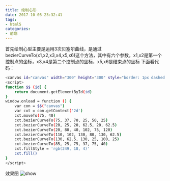 ```yaml
---
title: 绘制心形
date: 2017-10-05 23:32:41
tags:
- html5
categories:
- 前端
---
```

首先绘制心型主要是运用3次贝塞尔曲线，是通过bezierCurveTo(x1,x2,x3,x4,x5,x6)这个方法，其中有六个参数，x1,x2是第一个控制点的坐标，x3,x4是第二个控制点的坐标，x5,x6是结束点的坐标
下面看代码：
```bash
<canvas id="canvas" width="300" height="300" style="border: 1px dashed #808080"></canvas>
<script>  
function $$ (id) {    
    return document.getElementById(id)  
}  
window.onload = function () {    
    var con = $$("canvas")    
    var cxt = con.getContext('2d')    
    cxt.moveTo(75, 40)    
    cxt.bezierCurveTo(75, 37, 70, 25, 50, 25)    
    cxt.bezierCurveTo(20, 25, 20, 62.5, 20, 62.5)    
    cxt.bezierCurveTo(20, 80, 40, 102, 75, 120)    
    cxt.bezierCurveTo(110, 102, 130, 80, 130, 62.5)    
    cxt.bezierCurveTo(130, 62.5, 130, 25, 100, 25)    
    cxt.bezierCurveTo(85, 25, 75, 37, 75, 40)    
    cxt.fillStyle = 'rgb(249, 18, 4)'    
    cxt.fill()  
}
</script>
```
效果图
![show](http://oj171eydn.bkt.clouddn.com/xin.png)
